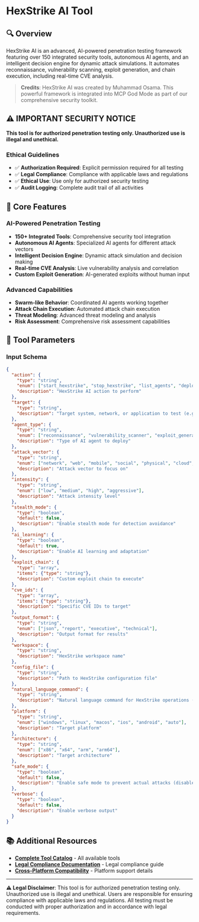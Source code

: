 # HexStrike AI Tool

## 🔍 **Overview**

HexStrike AI is an advanced, AI-powered penetration testing framework featuring over 150 integrated security tools, autonomous AI agents, and an intelligent decision engine for dynamic attack simulations. It automates reconnaissance, vulnerability scanning, exploit generation, and chain execution, including real-time CVE analysis.

> **Credits**: HexStrike AI was created by Muhammad Osama. This powerful framework is integrated into MCP God Mode as part of our comprehensive security toolkit.

## ⚠️ **IMPORTANT SECURITY NOTICE**

**This tool is for authorized penetration testing only. Unauthorized use is illegal and unethical.**

### **Ethical Guidelines**
- ✅ **Authorization Required**: Explicit permission required for all testing
- ✅ **Legal Compliance**: Compliance with applicable laws and regulations
- ✅ **Ethical Use**: Use only for authorized security testing
- ✅ **Audit Logging**: Complete audit trail of all activities

## 🎯 **Core Features**

### **AI-Powered Penetration Testing**
- **150+ Integrated Tools**: Comprehensive security tool integration
- **Autonomous AI Agents**: Specialized AI agents for different attack vectors
- **Intelligent Decision Engine**: Dynamic attack simulation and decision making
- **Real-time CVE Analysis**: Live vulnerability analysis and correlation
- **Custom Exploit Generation**: AI-generated exploits without human input

### **Advanced Capabilities**
- **Swarm-like Behavior**: Coordinated AI agents working together
- **Attack Chain Execution**: Automated attack chain execution
- **Threat Modeling**: Advanced threat modeling and analysis
- **Risk Assessment**: Comprehensive risk assessment capabilities

## 🔧 **Tool Parameters**

### **Input Schema**
```json
{
  "action": {
    "type": "string",
    "enum": ["start_hexstrike", "stop_hexstrike", "list_agents", "deploy_agent", "configure_agent", "run_reconnaissance", "vulnerability_scan", "exploit_generation", "attack_simulation", "cve_analysis", "threat_modeling", "risk_assessment", "generate_report", "ai_decision_engine", "autonomous_attack", "custom_exploit", "chain_execution", "target_analysis", "attack_path_generation", "payload_generation", "persistence_setup", "lateral_movement", "privilege_escalation", "data_exfiltration", "cleanup_traces", "natural_language_command", "get_status", "list_modules", "module_execution"],
    "description": "HexStrike AI action to perform"
  },
  "target": {
    "type": "string",
    "description": "Target system, network, or application to test (e.g., '192.168.1.1', 'company.com', '192.168.1.0/24')"
  },
  "agent_type": {
    "type": "string",
    "enum": ["reconnaissance", "vulnerability_scanner", "exploit_generator", "persistence", "exfiltration", "cleanup", "ai_coordinator"],
    "description": "Type of AI agent to deploy"
  },
  "attack_vector": {
    "type": "string",
    "enum": ["network", "web", "mobile", "social", "physical", "cloud", "iot"],
    "description": "Attack vector to focus on"
  },
  "intensity": {
    "type": "string",
    "enum": ["low", "medium", "high", "aggressive"],
    "description": "Attack intensity level"
  },
  "stealth_mode": {
    "type": "boolean",
    "default": false,
    "description": "Enable stealth mode for detection avoidance"
  },
  "ai_learning": {
    "type": "boolean",
    "default": true,
    "description": "Enable AI learning and adaptation"
  },
  "exploit_chain": {
    "type": "array",
    "items": {"type": "string"},
    "description": "Custom exploit chain to execute"
  },
  "cve_ids": {
    "type": "array",
    "items": {"type": "string"},
    "description": "Specific CVE IDs to target"
  },
  "output_format": {
    "type": "string",
    "enum": ["json", "report", "executive", "technical"],
    "description": "Output format for results"
  },
  "workspace": {
    "type": "string",
    "description": "HexStrike workspace name"
  },
  "config_file": {
    "type": "string",
    "description": "Path to HexStrike configuration file"
  },
  "natural_language_command": {
    "type": "string",
    "description": "Natural language command for HexStrike operations (e.g., 'perform autonomous penetration test on target', 'generate custom exploits for the system', 'run AI-powered vulnerability assessment')"
  },
  "platform": {
    "type": "string",
    "enum": ["windows", "linux", "macos", "ios", "android", "auto"],
    "description": "Target platform"
  },
  "architecture": {
    "type": "string",
    "enum": ["x86", "x64", "arm", "arm64"],
    "description": "Target architecture"
  },
  "safe_mode": {
    "type": "boolean",
    "default": false,
    "description": "Enable safe mode to prevent actual attacks (disabled by default for full functionality)"
  },
  "verbose": {
    "type": "boolean",
    "default": false,
    "description": "Enable verbose output"
  }
}
```

## 📚 **Additional Resources**

- **[Complete Tool Catalog](docs/general/TOOL_CATALOG.md)** - All available tools
- **[Legal Compliance Documentation](docs/legal/LEGAL_COMPLIANCE.md)** - Legal compliance guide
- **[Cross-Platform Compatibility](docs/CROSS_PLATFORM_COMPATIBILITY.md)** - Platform support details

---

**⚠️ Legal Disclaimer**: This tool is for authorized penetration testing only. Unauthorized use is illegal and unethical. Users are responsible for ensuring compliance with applicable laws and regulations. All testing must be conducted with proper authorization and in accordance with legal requirements.
